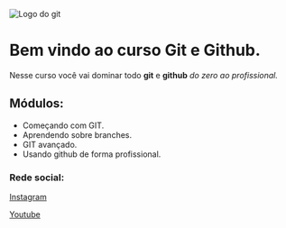 ![Logo do git](https://zulipchat.com/static/images/integrations/logos/git.svg)
# Bem vindo ao curso Git e Github.
Nesse curso você vai dominar todo **git** e **github** _do zero ao profissional._

## Módulos:
* Começando com GIT.
* Aprendendo sobre branches.
* GIT avançado.
* Usando github de forma profissional.

### Rede social:
[Instagram](https://instagram.com/sujeitoprogramador)

[Youtube](https://youtube.com.br/sujeitoprogramador)
